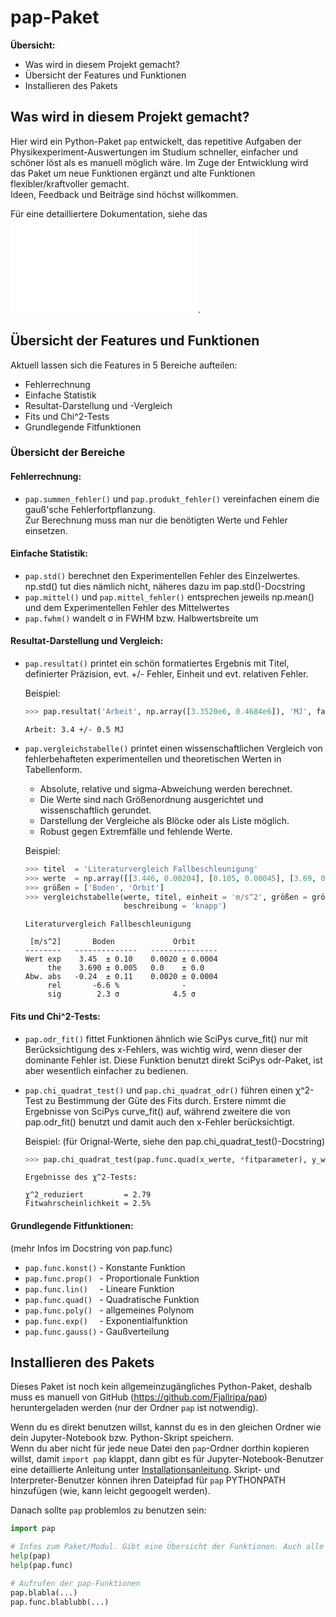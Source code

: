 # pap-Paket
**Übersicht:**
* Was wird in diesem Projekt gemacht?
* Übersicht der Features und Funktionen
* Installieren des Pakets



## Was wird in diesem Projekt gemacht?
Hier wird ein Python-Paket `pap` entwickelt, das repetitive Aufgaben der Physikexperiment-Auswertungen im Studium schneller, einfacher und schöner löst als es manuell möglich wäre.
Im Zuge der Entwicklung wird das Paket um neue Funktionen ergänzt und alte Funktionen flexibler/kraftvoller gemacht.  
Ideen, Feedback und Beiträge sind höchst willkommen.

Für eine detailliertere Dokumentation, siehe das ![pap-Wiki](github.com/Fjallripa/pap.wiki/Home.md).



## Übersicht der Features und Funktionen
Aktuell lassen sich die Features in 5 Bereiche aufteilen:  
* Fehlerrechnung
* Einfache Statistik
* Resultat-Darstellung und -Vergleich
* Fits und Chi^2-Tests
* Grundlegende Fitfunktionen


### Übersicht der Bereiche
#### Fehlerrechnung:
* `pap.summen_fehler()` und `pap.produkt_fehler()`
    vereinfachen einem die gauß'sche Fehlerfortpflanzung.  
    Zur Berechnung muss man nur die benötigten Werte und Fehler einsetzen.
        

#### Einfache Statistik:
* `pap.std()`
    berechnet den Experimentellen Fehler des Einzelwertes.  
    np.std() tut dies nämlich nicht, näheres dazu im pap.std()-Docstring
* `pap.mittel()`  und  `pap.mittel_fehler()`
    entsprechen jeweils np.mean() und dem Experimentellen Fehler des Mittelwertes
* `pap.fwhm()`
    wandelt σ in FWHM bzw. Halbwertsbreite um


#### Resultat-Darstellung und Vergleich:
* `pap.resultat()`
    printet ein schön formatiertes Ergebnis mit 
    Titel, definierter Präzision, evt. +/- Fehler, Einheit und evt. relativen Fehler.
    
    Beispiel:
    ```python
    >>> pap.resultat('Arbeit', np.array([3.3520e6, 0.4684e6]), 'MJ', faktor = 1e-6)
    ```
    ```
    Arbeit: 3.4 +/- 0.5 MJ
    ```
    
* `pap.vergleichstabelle()`
    printet einen wissenschaftlichen Vergleich von fehlerbehafteten experimentellen und 
    theoretischen Werten in Tabellenform. 
     - Absolute, relative und sigma-Abweichung werden berechnet.
     - Die Werte sind nach Größenordnung ausgerichtet und wissenschaftlich gerundet.
     - Darstellung der Vergleiche als Blöcke oder als Liste möglich.
     - Robust gegen Extremfälle und fehlende Werte.
    
    Beispiel:
    ```python
    >>> titel  = 'Literaturvergleich Fallbeschleunigung'
    >>> werte  = np.array([[3.446, 0.00204], [0.105, 0.00045], [3.69, 0], [5e-3, 0]])
    >>> größen = ['Boden', 'Orbit']
    >>> vergleichstabelle(werte, titel, einheit = 'm/s^2', größen = größen, 
                          beschreibung = 'knapp')
    ```
    ```
    Literaturvergleich Fallbeschleunigung

     [m/s^2]       Boden             Orbit     
    --------   --------------   ---------------
    Wert exp    3.45  ± 0.10    0.0020 ± 0.0004
         the    3.690 ± 0.005   0.0    ± 0.0   
    Abw. abs   -0.24  ± 0.11    0.0020 ± 0.0004
         rel       -6.6 %              -       
         sig        2.3 σ            4.5 σ      
    ```


#### Fits und Chi^2-Tests:
* `pap.odr_fit()`
    fittet Funktionen ähnlich wie SciPys curve_fit() nur mit Berücksichtigung des x-Fehlers, 
    was wichtig wird, wenn dieser der dominante Fehler ist. 
    Diese Funktion benutzt direkt SciPys odr-Paket, ist aber wesentlich einfacher 
    zu bedienen.

* `pap.chi_quadrat_test()` und  `pap.chi_quadrat_odr()`
    führen einen χ^2-Test zu Bestimmung der Güte des Fits durch.
    Erstere nimmt die Ergebnisse von SciPys curve_fit() auf, während zweitere die von 
    pap.odr_fit() benutzt und damit auch den x-Fehler berücksichtigt.

    Beispiel: (für Orignal-Werte, siehe den pap.chi_quadrat_test()-Docstring)
    ```python
    >>> pap.chi_quadrat_test(pap.func.quad(x_werte, *fitparameter), y_werte, y_fehler, 3)
    ```
    ```
    Ergebnisse des χ^2-Tests:

    χ^2_reduziert         = 2.79
    Fitwahrscheinlichkeit = 2.5%
    ```
 

#### Grundlegende Fitfunktionen:
(mehr Infos im Docstring von pap.func)
* `pap.func.konst()`   - Konstante Funktion
* `pap.func.prop() `   - Proportionale Funktion
* `pap.func.lin() ` ` `- Lineare Funktion
* `pap.func.quad() `   - Quadratische Funktion
* `pap.func.poly() `   - allgemeines Polynom
* `pap.func.exp() ` ` `- Exponentialfunktion
* `pap.func.gauss()`   - Gaußverteilung



## Installieren des Pakets
Dieses Paket ist noch kein allgemeinzugängliches Python-Paket, deshalb muss es manuell von GitHub (https://github.com/Fjallripa/pap) heruntergeladen werden (nur der Ordner `pap` ist notwendig).  

Wenn du es direkt benutzen willst, kannst du es in den gleichen Ordner wie dein Jupyter-Notebook bzw. Python-Skript speichern.  
Wenn du aber nicht für jede neue Datei den `pap`-Ordner dorthin kopieren willst, damit `import pap` klappt, dann gibt es für Jupyter-Notebook-Benutzer eine detaillierte Anleitung unter [Installationsanleitung](https://github.com/Fjallripa/pap/wiki/Installationsanleitung). Skript- und Interpreter-Benutzer können ihren Dateipfad für `pap` PYTHONPATH hinzufügen (wie, kann leicht gegoogelt werden).

Danach sollte `pap` problemlos zu benutzen sein:
```python
import pap

# Infos zum Paket/Modul. Gibt eine Übersicht der Funktionen. Auch alle deren Docstrings sind aufgelistet.
help(pap)
help(pap.func)

# Aufrufen der pap-Funktionen
pap.blabla(...)
pap.func.blablubb(...)
```
